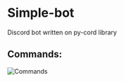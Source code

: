 # Simple-bot
Discord bot written on py-cord library

## Commands:

![Commands](https://imgur.com/4ttdURn.png)
